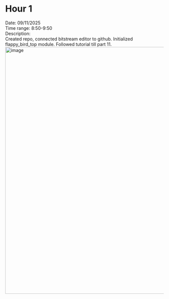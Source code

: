# Hour 1
Date: 09/11/2025  
Time range: 8:50-9:50  
Description:  
Created repo, connected bitstream editor to github. Initialized flappy_bird_top module. Followed tutorial till part 11.  
<img width="829" height="782" alt="image" src="https://github.com/user-attachments/assets/698524da-66e2-42fe-90a8-68b10a74c9a5" />
